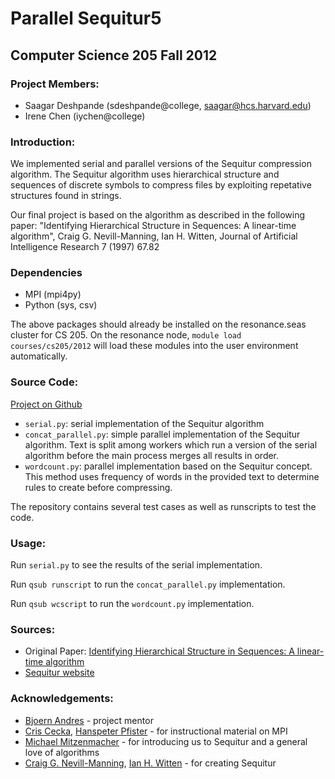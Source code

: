 # Parallel Sequitur5 #

## Computer Science 205 Fall 2012

### Project Members: ###
* Saagar Deshpande (sdeshpande@college, saagar@hcs.harvard.edu)
* Irene Chen (iychen@college)

### Introduction: ###

We implemented serial and parallel versions of the Sequitur compression algorithm. The Sequitur algorithm uses hierarchical structure and sequences of discrete symbols to compress files by exploiting repetative structures found in strings.

Our final project is based on the algorithm as described in the following paper: "Identifying Hierarchical Structure in Sequences: A linear-time algorithm", Craig G. Nevill-Manning, Ian H. Witten, Journal of Artificial Intelligence Research 7 (1997) 67.82

### Dependencies ###

* MPI (mpi4py)
* Python (sys, csv)

The above packages should already be installed on the resonance.seas cluster for CS 205. On the resonance node, `module load courses/cs205/2012` will load these modules into the user environment automatically.

### Source Code: ###

[Project on Github](https://github.com/raysaagar/parallel-sequitur)

* `serial.py`: serial implementation of the Sequitur algorithm
* `concat_parallel.py`: simple parallel implementation of the Sequitur algorithm. Text is split among workers which run a version of the serial algorithm before the main process merges all results in order.
* `wordcount.py`: parallel implementation based on the Sequitur concept. This method uses frequency of words in the provided text to determine rules to create before compressing.

The repository contains several test cases as well as runscripts to test the code.

### Usage: ###

Run `serial.py` to see the results of the serial implementation.

Run `qsub runscript` to run the `concat_parallel.py` implementation.

Run `qsub wcscript` to run the `wordcount.py` implementation.

### Sources: ###
* Original Paper: [Identifying Hierarchical Structure in Sequences: A linear-time algorithm](http://www.jair.org/media/374/live-374-1630-jair.pdf)
* [Sequitur website](http://sequitur.info/)

### Acknowledgements: ###
* [Bjoern Andres](http://www.andres.sc/) - project mentor
* [Cris Cecka](http://crisco.seas.harvard.edu/), [Hanspeter Pfister](http://gvi.seas.harvard.edu/pfister) - for instructional material on MPI
* [Michael Mitzenmacher](http://www.eecs.harvard.edu/~michaelm/) - for introducing us to Sequitur and a general love of algorithms
* [Craig G. Nevill-Manning](http://craig.nevill-manning.com/), [Ian H. Witten](http://www.cs.waikato.ac.nz/~ihw/) - for creating Sequitur